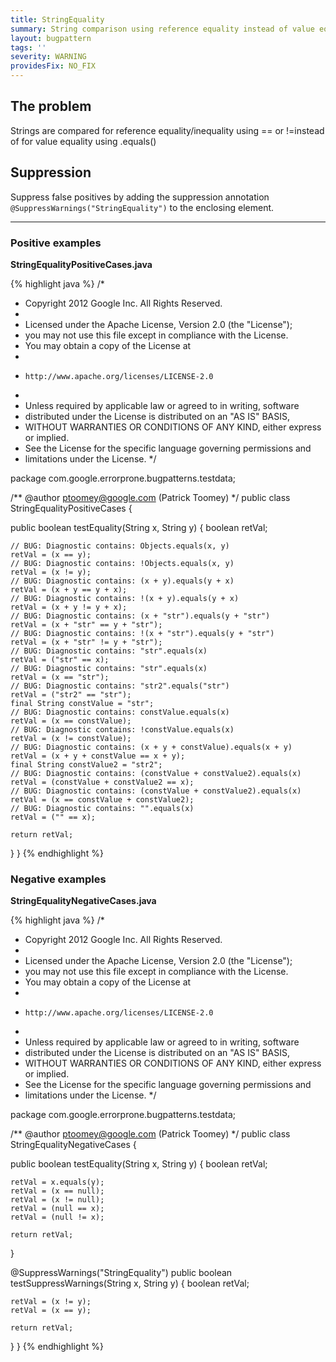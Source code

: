 ```yaml
---
title: StringEquality
summary: String comparison using reference equality instead of value equality
layout: bugpattern
tags: ''
severity: WARNING
providesFix: NO_FIX
---
```


<!--
*** AUTO-GENERATED, DO NOT MODIFY ***
To make changes, edit the @BugPattern annotation or the explanation in docs/bugpattern.
-->

## The problem
Strings are compared for reference equality/inequality using == or !=instead of for value equality using .equals()

## Suppression
Suppress false positives by adding the suppression annotation `@SuppressWarnings("StringEquality")` to the enclosing element.

----------

### Positive examples
__StringEqualityPositiveCases.java__

{% highlight java %}
/*
 * Copyright 2012 Google Inc. All Rights Reserved.
 *
 * Licensed under the Apache License, Version 2.0 (the "License");
 * you may not use this file except in compliance with the License.
 * You may obtain a copy of the License at
 *
 *     http://www.apache.org/licenses/LICENSE-2.0
 *
 * Unless required by applicable law or agreed to in writing, software
 * distributed under the License is distributed on an "AS IS" BASIS,
 * WITHOUT WARRANTIES OR CONDITIONS OF ANY KIND, either express or implied.
 * See the License for the specific language governing permissions and
 * limitations under the License.
 */

package com.google.errorprone.bugpatterns.testdata;

/** @author ptoomey@google.com (Patrick Toomey) */
public class StringEqualityPositiveCases {

  public boolean testEquality(String x, String y) {
    boolean retVal;

    // BUG: Diagnostic contains: Objects.equals(x, y)
    retVal = (x == y);
    // BUG: Diagnostic contains: !Objects.equals(x, y)
    retVal = (x != y);
    // BUG: Diagnostic contains: (x + y).equals(y + x)
    retVal = (x + y == y + x);
    // BUG: Diagnostic contains: !(x + y).equals(y + x)
    retVal = (x + y != y + x);
    // BUG: Diagnostic contains: (x + "str").equals(y + "str")
    retVal = (x + "str" == y + "str");
    // BUG: Diagnostic contains: !(x + "str").equals(y + "str")
    retVal = (x + "str" != y + "str");
    // BUG: Diagnostic contains: "str".equals(x)
    retVal = ("str" == x);
    // BUG: Diagnostic contains: "str".equals(x)
    retVal = (x == "str");
    // BUG: Diagnostic contains: "str2".equals("str")
    retVal = ("str2" == "str");
    final String constValue = "str";
    // BUG: Diagnostic contains: constValue.equals(x)
    retVal = (x == constValue);
    // BUG: Diagnostic contains: !constValue.equals(x)
    retVal = (x != constValue);
    // BUG: Diagnostic contains: (x + y + constValue).equals(x + y)
    retVal = (x + y + constValue == x + y);
    final String constValue2 = "str2";
    // BUG: Diagnostic contains: (constValue + constValue2).equals(x)
    retVal = (constValue + constValue2 == x);
    // BUG: Diagnostic contains: (constValue + constValue2).equals(x)
    retVal = (x == constValue + constValue2);
    // BUG: Diagnostic contains: "".equals(x)
    retVal = ("" == x);

    return retVal;
  }
}
{% endhighlight %}

### Negative examples
__StringEqualityNegativeCases.java__

{% highlight java %}
/*
 * Copyright 2012 Google Inc. All Rights Reserved.
 *
 * Licensed under the Apache License, Version 2.0 (the "License");
 * you may not use this file except in compliance with the License.
 * You may obtain a copy of the License at
 *
 *     http://www.apache.org/licenses/LICENSE-2.0
 *
 * Unless required by applicable law or agreed to in writing, software
 * distributed under the License is distributed on an "AS IS" BASIS,
 * WITHOUT WARRANTIES OR CONDITIONS OF ANY KIND, either express or implied.
 * See the License for the specific language governing permissions and
 * limitations under the License.
 */

package com.google.errorprone.bugpatterns.testdata;

/** @author ptoomey@google.com (Patrick Toomey) */
public class StringEqualityNegativeCases {

  public boolean testEquality(String x, String y) {
    boolean retVal;

    retVal = x.equals(y);
    retVal = (x == null);
    retVal = (x != null);
    retVal = (null == x);
    retVal = (null != x);

    return retVal;
  }

  @SuppressWarnings("StringEquality")
  public boolean testSuppressWarnings(String x, String y) {
    boolean retVal;

    retVal = (x != y);
    retVal = (x == y);

    return retVal;
  }
}
{% endhighlight %}

